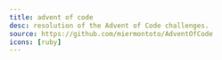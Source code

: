 ```yaml
---
title: advent of code
desc: resolution of the Advent of Code challenges.
source: https://github.com/miermontoto/AdventOfCode
icons: [ruby]
---
```

